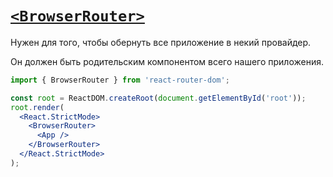 # [`<BrowserRouter>`](../index.md)

Нужен для того, чтобы обернуть все приложение в некий провайдер.

Он должен быть родительским компонентом всего нашего приложения.

```jsx
import { BrowserRouter } from 'react-router-dom';

const root = ReactDOM.createRoot(document.getElementById('root'));
root.render(
  <React.StrictMode>
    <BrowserRouter>
      <App />
    </BrowserRouter>
  </React.StrictMode>
);
```
